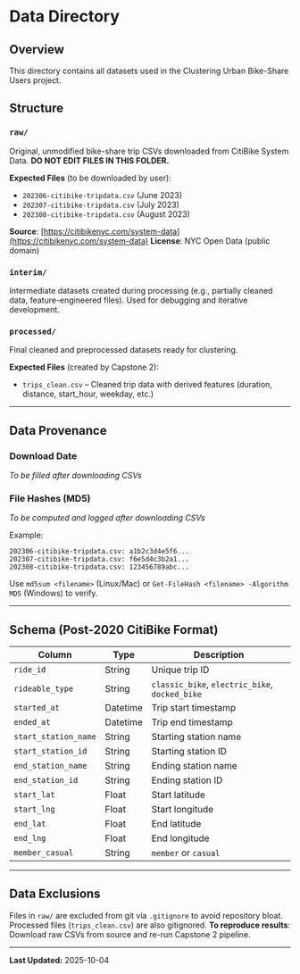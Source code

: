 # Data Directory

## Overview
This directory contains all datasets used in the Clustering Urban Bike-Share Users project.

## Structure

### `raw/`
Original, unmodified bike-share trip CSVs downloaded from CitiBike System Data.
**DO NOT EDIT FILES IN THIS FOLDER.**

**Expected Files** (to be downloaded by user):
- `202306-citibike-tripdata.csv` (June 2023)
- `202307-citibike-tripdata.csv` (July 2023)
- `202308-citibike-tripdata.csv` (August 2023)

**Source**: [https://citibikenyc.com/system-data](https://citibikenyc.com/system-data)
**License**: NYC Open Data (public domain)

### `interim/`
Intermediate datasets created during processing (e.g., partially cleaned data, feature-engineered files).
Used for debugging and iterative development.

### `processed/`
Final cleaned and preprocessed datasets ready for clustering.

**Expected Files** (created by Capstone 2):
- `trips_clean.csv` – Cleaned trip data with derived features (duration, distance, start_hour, weekday, etc.)

---

## Data Provenance

### Download Date
*To be filled after downloading CSVs*

### File Hashes (MD5)
*To be computed and logged after downloading CSVs*

Example:
```
202306-citibike-tripdata.csv: a1b2c3d4e5f6...
202307-citibike-tripdata.csv: f6e5d4c3b2a1...
202308-citibike-tripdata.csv: 123456789abc...
```

Use `md5sum <filename>` (Linux/Mac) or `Get-FileHash <filename> -Algorithm MD5` (Windows) to verify.

---

## Schema (Post-2020 CitiBike Format)

| Column | Type | Description |
|--------|------|-------------|
| `ride_id` | String | Unique trip ID |
| `rideable_type` | String | `classic_bike`, `electric_bike`, `docked_bike` |
| `started_at` | Datetime | Trip start timestamp |
| `ended_at` | Datetime | Trip end timestamp |
| `start_station_name` | String | Starting station name |
| `start_station_id` | String | Starting station ID |
| `end_station_name` | String | Ending station name |
| `end_station_id` | String | Ending station ID |
| `start_lat` | Float | Start latitude |
| `start_lng` | Float | Start longitude |
| `end_lat` | Float | End latitude |
| `end_lng` | Float | End longitude |
| `member_casual` | String | `member` or `casual` |

---

## Data Exclusions

Files in `raw/` are excluded from git via `.gitignore` to avoid repository bloat.
Processed files (`trips_clean.csv`) are also gitignored.
**To reproduce results**: Download raw CSVs from source and re-run Capstone 2 pipeline.

---

**Last Updated:** 2025-10-04
